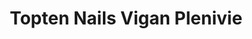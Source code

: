 ---
title: "Topten Nails Vigan Plenivie"
url: /vigan-city-ilocos-sur/topten-nails-vigan-plenivie/
shop: beauty
---